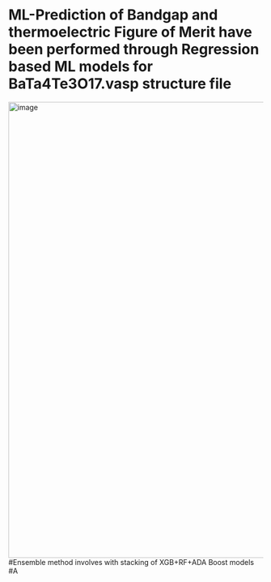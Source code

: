 # ML-Prediction of Bandgap and thermoelectric Figure of Merit have been performed through Regression based ML models for BaTa4Te3O17.vasp structure file
<img width="1600" height="900" alt="image" src="https://github.com/user-attachments/assets/5c27830b-5b71-4639-841d-b58d2e2d9229" />
#Ensemble method involves with stacking of XGB+RF+ADA Boost models
#A 
